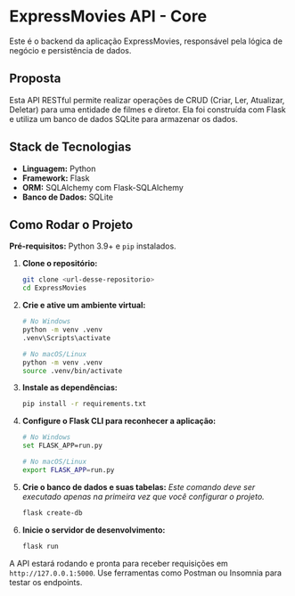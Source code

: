 # ExpressMovies API - Core

Este é o backend da aplicação ExpressMovies, responsável pela lógica de negócio e persistência de dados.

## Proposta

Esta API RESTful permite realizar operações de CRUD (Criar, Ler, Atualizar, Deletar) para uma entidade de filmes e diretor. Ela foi construída com Flask e utiliza um banco de dados SQLite para armazenar os dados.

## Stack de Tecnologias

- **Linguagem:** Python
- **Framework:** Flask
- **ORM:** SQLAlchemy com Flask-SQLAlchemy
- **Banco de Dados:** SQLite

## Como Rodar o Projeto

**Pré-requisitos:** Python 3.9+ e `pip` instalados.

1.  **Clone o repositório:**
    ```bash
    git clone <url-desse-repositorio>
    cd ExpressMovies
    ```

2.  **Crie e ative um ambiente virtual:**
    ```bash
    # No Windows
    python -m venv .venv
    .venv\Scripts\activate

    # No macOS/Linux
    python -m venv .venv
    source .venv/bin/activate
    ```

3.  **Instale as dependências:**
    ```bash
    pip install -r requirements.txt
    ```

4.  **Configure o Flask CLI para reconhecer a aplicação:**
    ```bash
    # No Windows
    set FLASK_APP=run.py

    # No macOS/Linux
    export FLASK_APP=run.py
    ```

5.  **Crie o banco de dados e suas tabelas:**
    *Este comando deve ser executado apenas na primeira vez que você configurar o projeto.*
    ```bash
    flask create-db
    ```

6.  **Inicie o servidor de desenvolvimento:**
    ```bash
    flask run
    ```

A API estará rodando e pronta para receber requisições em `http://127.0.0.1:5000`. Use ferramentas como Postman ou Insomnia para testar os endpoints.

